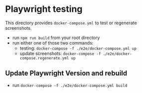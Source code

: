 # Playwright testing

This directory provides `docker-compose.yml` to test or regenerate screenshots.

-   run `npm run build` from your root directory
-   run either one of those two commands:
    -   testing: `docker-compose -f ./e2e/docker-compose.yml up`
    -   update screenshots: `docker-compose -f ./e2e/docker-compose.regenerate.yml up`

## Update Playwright Version and rebuild

-   run `docker-compose -f ./e2e/docker-compose.yml build`
